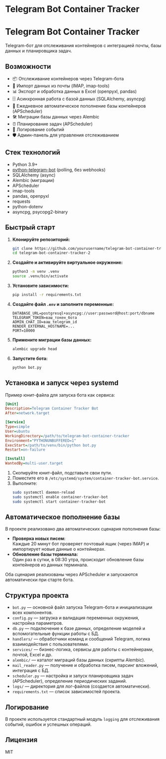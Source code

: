 # Telegram Bot Container Tracker
# Telegram Bot Container Tracker

Telegram-бот для отслеживания контейнеров с интеграцией почты, базы данных и планировщика задач.


## Возможности

- 📦 Отслеживание контейнеров через Telegram-бота
- 📨 Импорт данных из почты (IMAP, imap-tools)
- 📊 Экспорт и обработка данных в Excel (openpyxl, pandas)
- 🗄️ Асинхронная работа с базой данных (SQLAlchemy, asyncpg)
- 🔄 Ежедневное автоматическое пополнение базы контейнеров (APScheduler)
- 🛠️ Миграции базы данных через Alembic
- ⏰ Планирование задач (APScheduler)
- 📝 Логирование событий
- 🛡️ Админ-панель для управления отслеживанием

## Стек технологий

- Python 3.9+
- [python-telegram-bot](https://python-telegram-bot.org/) (polling, без webhooks)
- SQLAlchemy (async)
- Alembic (миграции)
- APScheduler
- imap-tools
- pandas, openpyxl
- requests
- python-dotenv
- asyncpg, psycopg2-binary

## Быстрый старт

1. **Клонируйте репозиторий:**
   ```sh
   git clone https://github.com/yourusername/telegram-bot-container-tracker-2.git
   cd telegram-bot-container-tracker-2
   ```

2. **Создайте и активируйте виртуальное окружение:**
   ```sh
   python3 -m venv .venv
   source .venv/bin/activate
   ```

3. **Установите зависимости:**
   ```sh
   pip install -r requirements.txt
   ```

4. **Создайте файл `.env` и заполните переменные:**
   ```env
   DATABASE_URL=postgresql+asyncpg://user:password@host:port/dbname
   TELEGRAM_TOKEN=ваш_токен_бота
   ADMIN_CHAT_ID=ваш_telegram_id
   RENDER_EXTERNAL_HOSTNAME=...
   PORT=10000
   ```

5. **Примените миграции базы данных:**
   ```sh
   alembic upgrade head
   ```

6. **Запустите бота:**
   ```sh
   python bot.py
   ```

## Установка и запуск через systemd

Пример юнит-файла для запуска бота как сервиса:

```ini
[Unit]
Description=Telegram Container Tracker Bot
After=network.target

[Service]
Type=simple
User=ubuntu
WorkingDirectory=/path/to/telegram-bot-container-tracker
Environment="PYTHONUNBUFFERED=1"
ExecStart=/path/to/venv/bin/python bot.py
Restart=on-failure

[Install]
WantedBy=multi-user.target
```

1. Скопируйте юнит-файл, подставьте свои пути.
2. Поместите его в `/etc/systemd/system/container-tracker-bot.service`.
3. Выполните:
   ```sh
   sudo systemctl daemon-reload
   sudo systemctl enable container-tracker-bot
   sudo systemctl start container-tracker-bot
   ```

## Автоматическое пополнение базы

В проекте реализовано два автоматических сценария пополнения базы:

- **Проверка новых писем:**  
  Каждые 20 минут бот проверяет почтовый ящик (через IMAP) и импортирует новые данные о контейнерах.
- **Обновление базы терминала:**  
  Один раз в сутки, в 08:30 утра, происходит обновление базы контейнеров из данных терминала.

Оба сценария реализованы через APScheduler и запускаются автоматически при старте бота.

## Структура проекта

- `bot.py` — основной файл запуска Telegram-бота и инициализации всех компонентов.
- `config.py` — загрузка и валидация переменных окружения, настройка параметров.
- `db.py` — подключение к базе данных, определение моделей и вспомогательные функции работы с БД.
- `handlers/` — обработчики команд и сообщений Telegram, логика взаимодействия с пользователями.
- `services/` — бизнес-логика, сервисы для работы с контейнерами, почтой, Excel и др.
- `alembic/` — каталог миграций базы данных (скрипты Alembic).
- `mail_reader.py` — получение и обработка писем, парсинг вложений, интеграция с БД.
- `scheduler.py` — настройка и запуск планировщика задач (APScheduler), определение периодических заданий.
- `logs/` — директория для лог-файлов (создается автоматически).
- `requirements.txt` — список зависимостей проекта.

## Логирование

В проекте используется стандартный модуль `logging` для отслеживания событий, ошибок и успешных операций.

## Лицензия

MIT
